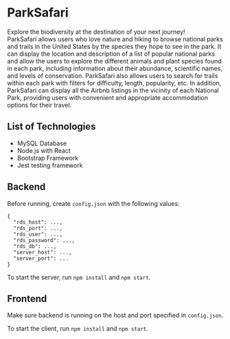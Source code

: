 # ParkSafari
Explore the biodiversity at the destination of your next journey! \
ParkSafari allows users who love nature and hiking to browse national parks and trails in the United States by the species they hope to see in the park. It can display the location and description of a list of popular national parks and allow the users to explore the different animals and plant species found in each park, including information about their abundance, scientific names, and levels of conservation. ParkSafari also allows users to search for trails within each park with filters for difficulty, length, popularity, etc. In addition, ParkSafari can display all the Airbnb listings in the vicinity of each National Park, providing users with convenient and appropriate accommodation options for their travel.

## List of Technologies
- MySQL Database
- Node.js with React
- Bootstrap Framework
- Jest testing framework

## Backend
Before running, create `config.json` with the following values:
```
{
  "rds_host": ...,
  "rds_port": ...,
  "rds_user": ...,
  "rds_password": ...,
  "rds_db": ...,
  "server_host": ...,
  "server_port": ...
}
```

To start the server, run `npm install` and `npm start`.

## Frontend
Make sure backend is running on the host and port specified in `config.json`.

To start the client, run `npm install` and `npm start`.
